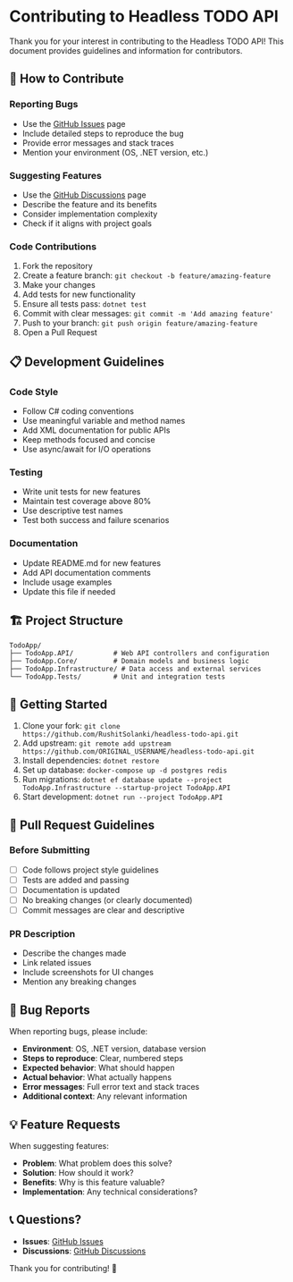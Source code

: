 # Contributing to Headless TODO API

Thank you for your interest in contributing to the Headless TODO API! This document provides guidelines and information for contributors.

## 🤝 How to Contribute

### Reporting Bugs
- Use the [GitHub Issues](https://github.com/RushitSolanki/headless-todo-api/issues) page
- Include detailed steps to reproduce the bug
- Provide error messages and stack traces
- Mention your environment (OS, .NET version, etc.)

### Suggesting Features
- Use the [GitHub Discussions](https://github.com/RushitSolanki/headless-todo-api/discussions) page
- Describe the feature and its benefits
- Consider implementation complexity
- Check if it aligns with project goals

### Code Contributions
1. Fork the repository
2. Create a feature branch: `git checkout -b feature/amazing-feature`
3. Make your changes
4. Add tests for new functionality
5. Ensure all tests pass: `dotnet test`
6. Commit with clear messages: `git commit -m 'Add amazing feature'`
7. Push to your branch: `git push origin feature/amazing-feature`
8. Open a Pull Request

## 📋 Development Guidelines

### Code Style
- Follow C# coding conventions
- Use meaningful variable and method names
- Add XML documentation for public APIs
- Keep methods focused and concise
- Use async/await for I/O operations

### Testing
- Write unit tests for new features
- Maintain test coverage above 80%
- Use descriptive test names
- Test both success and failure scenarios

### Documentation
- Update README.md for new features
- Add API documentation comments
- Include usage examples
- Update this file if needed

## 🏗️ Project Structure

```
TodoApp/
├── TodoApp.API/          # Web API controllers and configuration
├── TodoApp.Core/         # Domain models and business logic
├── TodoApp.Infrastructure/ # Data access and external services
└── TodoApp.Tests/        # Unit and integration tests
```

## 🚀 Getting Started

1. Clone your fork: `git clone https://github.com/RushitSolanki/headless-todo-api.git`
2. Add upstream: `git remote add upstream https://github.com/ORIGINAL_USERNAME/headless-todo-api.git`
3. Install dependencies: `dotnet restore`
4. Set up database: `docker-compose up -d postgres redis`
5. Run migrations: `dotnet ef database update --project TodoApp.Infrastructure --startup-project TodoApp.API`
6. Start development: `dotnet run --project TodoApp.API`

## 📝 Pull Request Guidelines

### Before Submitting
- [ ] Code follows project style guidelines
- [ ] Tests are added and passing
- [ ] Documentation is updated
- [ ] No breaking changes (or clearly documented)
- [ ] Commit messages are clear and descriptive

### PR Description
- Describe the changes made
- Link related issues
- Include screenshots for UI changes
- Mention any breaking changes

## 🐛 Bug Reports

When reporting bugs, please include:
- **Environment**: OS, .NET version, database version
- **Steps to reproduce**: Clear, numbered steps
- **Expected behavior**: What should happen
- **Actual behavior**: What actually happens
- **Error messages**: Full error text and stack traces
- **Additional context**: Any relevant information

## 💡 Feature Requests

When suggesting features:
- **Problem**: What problem does this solve?
- **Solution**: How should it work?
- **Benefits**: Why is this feature valuable?
- **Implementation**: Any technical considerations?

## 📞 Questions?

- **Issues**: [GitHub Issues](https://github.com/RushitSolanki/headless-todo-api/issues)
- **Discussions**: [GitHub Discussions](https://github.com/RushitSolanki/headless-todo-api/discussions)

Thank you for contributing! 🎉
